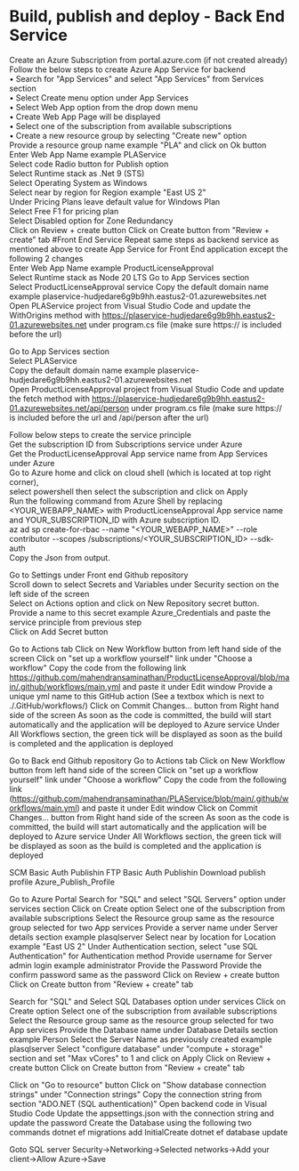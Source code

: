 # Build, publish and deploy - Back End Service  
Create an Azure Subscription from portal.azure.com (if not created already)  
Follow the below steps to create Azure App Service for backend  
• Search for "App Services" and select "App Services" from Services section  
• Select Create menu option under App Services  
• Select Web App option from the drop down menu  
• Create Web App Page will be displayed  
• Select one of the subscription from available subscriptions  
• Create a new resource group by selecting "Create new" option  
Provide a resource group name example "PLA" and click on Ok button  
Enter Web App Name example PLAService  
Select code Radio button for Publish option  
Select Runtime stack as .Net 9 (STS)  
Select Operating System as Windows  
Select near by region for Region example "East US 2"  
Under Pricing Plans leave default value for Windows Plan  
Select Free F1 for pricing plan  
Select Disabled option for Zone Redundancy  
Click on Review + create button
Click on Create button from "Review + create" tab
#Front End Service
Repeat same steps as backend service as mentioned above to create App Service for Front End application except the following 2 changes     
Enter Web App Name example ProductLicenseApproval    
Select Runtime stack as Node 20 LTS Go to App Services section    
Select ProductLicenseApproval service Copy the default domain name example plaservice-hudjedare6g9b9hh.eastus2-01.azurewebsites.net    
Open PLAService project from Visual Studio Code and update the WithOrigins method with https://plaservice-hudjedare6g9b9hh.eastus2-01.azurewebsites.net under program.cs file (make sure https:// is included before the url)  

Go to App Services section  
Select PLAService   
Copy the default domain name example plaservice-hudjedare6g9b9hh.eastus2-01.azurewebsites.net   
Open ProductLicenseApproval project from Visual Studio Code and update the fetch method with https://plaservice-hudjedare6g9b9hh.eastus2-01.azurewebsites.net/api/person under program.cs file (make sure https:// is included before the url and /api/person after the url)  

Follow below steps to create the service principle  
Get the subscription ID from Subscriptions service under Azure   
Get the ProductLicenseApproval App service name from App Services under Azure   
Go to Azure home and click on cloud shell (which is located at top right corner),   
select powershell then select the subscription and click on Apply  
Run the following command from Azure Shell by replacing <YOUR_WEBAPP_NAME> with ProductLicenseApproval App service name and YOUR_SUBSCRIPTION_ID with Azure subscription ID.  
az ad sp create-for-rbac --name "<YOUR_WEBAPP_NAME>" --role contributor --scopes /subscriptions/<YOUR_SUBSCRIPTION_ID> --sdk-auth  
Copy the Json from output.  

Go to Settings under Front end Github repository   
Scroll down to select Secrets and Variables under Security section on the left side of the screen   
Select on Actions option and click on New Repository secret button.   
Provide a name to this secret example Azure_Credentials and paste the service principle from previous step   
Click on Add Secret button  

Go to Actions tab
Click on New Workflow button from left hand side of the screen
Click on "set up a workflow yourself" link under "Choose a workflow"
Copy the code from the following link https://github.com/mahendransaminathan/ProductLicenseApproval/blob/main/.github/workflows/main.yml and paste it under Edit window
Provide a unique yml name to this GitHub action (See a textbox which is next to ./.GitHub/workflows/)
Click on Commit Changes... button from Right hand side of the screen
As soon as the code is committed, the build will start automatically and the application will be deployed to Azure service
Under All Workflows section, the green tick will be displayed as soon as the build is completed and the application is deployed

Go to Back end Github repository
Go to Actions tab
Click on New Workflow button from left hand side of the screen
Click on "set up a workflow yourself" link under "Choose a workflow"
Copy the code from the following link (https://github.com/mahendransaminathan/PLAService/blob/main/.github/workflows/main.yml) and paste it under Edit window
Click on Commit Changes... button from Right hand side of the screen
As soon as the code is committed, the build will start automatically and the application will be deployed to Azure service
Under All Workflows section, the green tick will be displayed as soon as the build is completed and the application is deployed

SCM Basic Auth Publishin
FTP Basic Auth Publishin
Download publish profile
Azure_Publish_Profile

Go to Azure Portal
Search for "SQL" and select "SQL Servers" option under services section
Click on Create option
Select one of the subscription from available subscriptions
Select the Resource group same as the resource group selected for two App services
Provide a server name under Server details section example plasqlserver
Select near by location for Location example "East US 2"
Under Authentication section, select "use SQL Authentication" for Authentication method
Provide username for Server admin login example administrator
Provide the Password 
Provide the confirm password same as the password
Click on Review + create button
Click on Create button from "Review + create" tab

Search for "SQL" and Select SQL Databases option under services
Click on Create option
Select one of the subscription from available subscriptions
Select the Resource group same as the resource group selected for two App services
Provide the Database name under Database Details section example Person
Select the Server Name as previously created example plasqlserver
Select "configure database" under "compute + storage" section and set "Max vCores" to 1 and click on Apply
Click on Review + create button
Click on Create button from "Review + create" tab

Click on "Go to resource" button
Click on "Show database connection strings" under "Connection strings"
Copy the connection string from section "ADO.NET (SQL authentication)"
Open backend code in Visual Studio Code
Update the appsettings.json with the connection string and update the password
Create the Database using the following two commands
	dotnet ef migrations add InitialCreate
	dotnet ef database update

Goto SQL server
Security->Networking->Selected networks->Add your client->Allow Azure->Save
